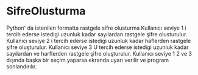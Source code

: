 # SifreOlusturma
Python' da istenilen formatta rastgele sifre olusturma
Kullanıcı seviye 1 i tercih ederse istedigi uzunluk kadar sayılardan rastgele şifre olusturulur.
Kullanıcı seviye 2 i tercih ederse istedigi uzunluk kadar haflerden rastgele şifre oluşturulur.
Kullanıcı seviye 3 U tercih ederse istedigi uzunluk kadar sayılardan ve harflerden rastgele şifre oluşturulur.
Kullanıcı seviye 1 2 ve 3 dışında başka bir seçim yaparsa ekranda uyarı verilir ve program sonlandırılır.
